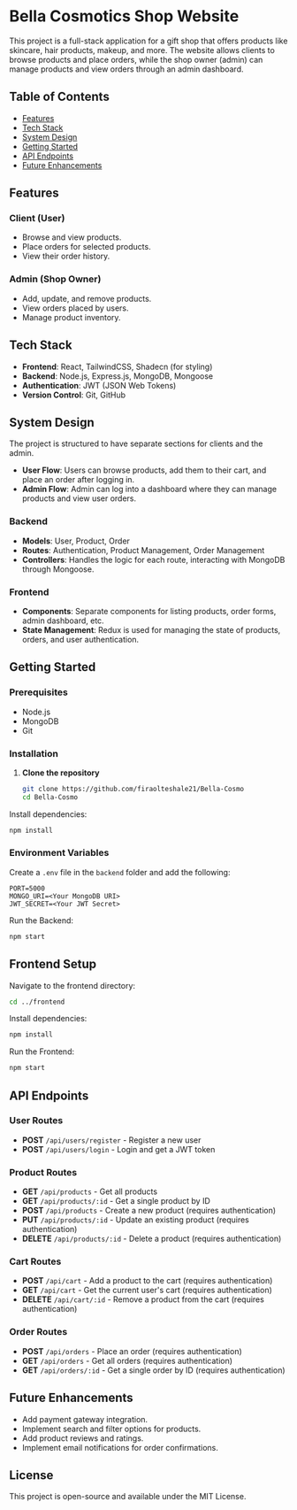 
# Bella Cosmotics Shop Website

This project is a full-stack application for a gift shop that offers products like skincare, hair products, makeup, and more. The website allows clients to browse products and place orders, while the shop owner (admin) can manage products and view orders through an admin dashboard.

## Table of Contents

- [Features](#features)
- [Tech Stack](#tech-stack)
- [System Design](#system-design)
- [Getting Started](#getting-started)
- [API Endpoints](#api-endpoints)
- [Future Enhancements](#future-enhancements)

## Features

### Client (User)
- Browse and view products.
- Place orders for selected products.
- View their order history.

### Admin (Shop Owner)
- Add, update, and remove products.
- View orders placed by users.
- Manage product inventory.

## Tech Stack

- **Frontend**: React, TailwindCSS, Shadecn (for styling)
- **Backend**: Node.js, Express.js, MongoDB, Mongoose
- **Authentication**: JWT (JSON Web Tokens)
- **Version Control**: Git, GitHub

## System Design

The project is structured to have separate sections for clients and the admin. 

- **User Flow**: Users can browse products, add them to their cart, and place an order after logging in.
- **Admin Flow**: Admin can log into a dashboard where they can manage products and view user orders.

### Backend
- **Models**: User, Product, Order
- **Routes**: Authentication, Product Management, Order Management
- **Controllers**: Handles the logic for each route, interacting with MongoDB through Mongoose.

### Frontend
- **Components**: Separate components for listing products, order forms, admin dashboard, etc.
- **State Management**: Redux is used for managing the state of products, orders, and user authentication.

## Getting Started

### Prerequisites

- Node.js
- MongoDB
- Git

### Installation

1. **Clone the repository**
   ```bash
   git clone https://github.com/firaolteshale21/Bella-Cosmo
   cd Bella-Cosmo

Install dependencies:

```bash
npm install
```

### Environment Variables

Create a `.env` file in the `backend` folder and add the following:

```
PORT=5000
MONGO_URI=<Your MongoDB URI>
JWT_SECRET=<Your JWT Secret>
```

Run the Backend:

```bash
npm start
```

## Frontend Setup

Navigate to the frontend directory:

```bash
cd ../frontend
```

Install dependencies:

```bash
npm install
```

Run the Frontend:

```bash
npm start
```
## API Endpoints

### User Routes

- **POST** `/api/users/register` - Register a new user
- **POST** `/api/users/login` - Login and get a JWT token

### Product Routes

- **GET** `/api/products` - Get all products
- **GET** `/api/products/:id` - Get a single product by ID
- **POST** `/api/products` - Create a new product (requires authentication)
- **PUT** `/api/products/:id` - Update an existing product (requires authentication)
- **DELETE** `/api/products/:id` - Delete a product (requires authentication)

### Cart Routes

- **POST** `/api/cart` - Add a product to the cart (requires authentication)
- **GET** `/api/cart` - Get the current user's cart (requires authentication)
- **DELETE** `/api/cart/:id` - Remove a product from the cart (requires authentication)

### Order Routes

- **POST** `/api/orders` - Place an order (requires authentication)
- **GET** `/api/orders` - Get all orders (requires authentication)
- **GET** `/api/orders/:id` - Get a single order by ID (requires authentication)

## Future Enhancements

- Add payment gateway integration.
- Implement search and filter options for products.
- Add product reviews and ratings.
- Implement email notifications for order confirmations.

## License

This project is open-source and available under the MIT License.
